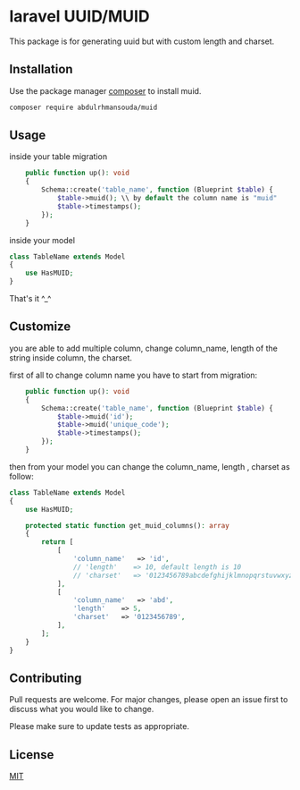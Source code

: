 # laravel UUID/MUID

This package is for generating uuid but with custom length and charset.

## Installation

Use the package manager [composer](https://getcomposer.org/) to install muid.

```bash
composer require abdulrhmansouda/muid
```

## Usage

inside your table migration
```php
    public function up(): void
    {
        Schema::create('table_name', function (Blueprint $table) {
            $table->muid(); \\ by default the column name is "muid"
            $table->timestamps();
        });
    }
```

inside your model
```php
class TableName extends Model
{
    use HasMUID;
}
```

That's it ^_^

## Customize

you are able to add multiple column, change column_name, length of the string inside column, the charset.

first of all to change column name you have to start from migration:

```php
    public function up(): void
    {
        Schema::create('table_name', function (Blueprint $table) {
            $table->muid('id');
            $table->muid('unique_code');
            $table->timestamps();
        });
    }
```
then from your model you can change the column_name, length , charset as follow:

```php
class TableName extends Model
{
    use HasMUID;

    protected static function get_muid_columns(): array
    {
        return [
            [
                'column_name'   => 'id',
                // 'length'    => 10, default length is 10
                // 'charset'   => '0123456789abcdefghijklmnopqrstuvwxyz-_', default chareset
            ],
            [
                'column_name'   => 'abd',
                'length'    => 5,
                'charset'   => '0123456789',
            ],
        ];
    }
}
```


## Contributing

Pull requests are welcome. For major changes, please open an issue first
to discuss what you would like to change.

Please make sure to update tests as appropriate.

## License

[MIT](https://choosealicense.com/licenses/mit/)